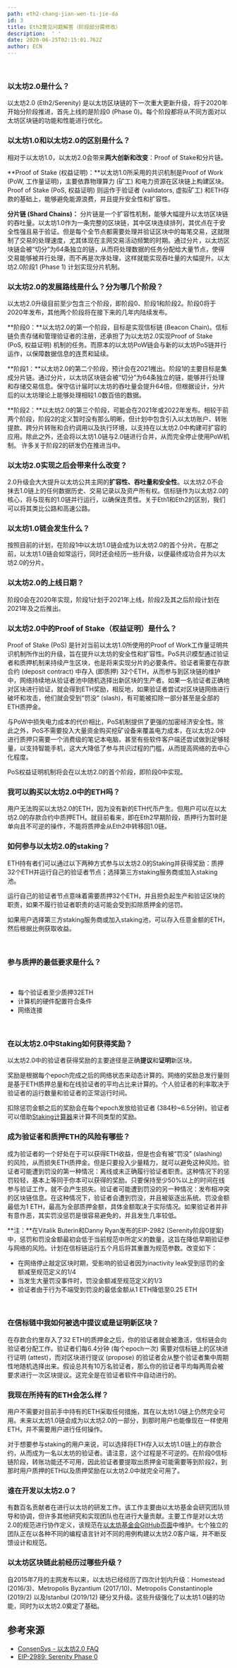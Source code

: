 ```yaml
---
path: eth2-chang-jian-wen-ti-jie-da
id: 3
title: Eth2常见问题解答（阶段部分需修改）
description:  ' ' 
date: 2020-06-25T02:15:01.762Z
author: ECN
---
```


<br/>

### **以太坊2.0是什么？**

以太坊2.0 \(Eth2/Serenity\) 是以太坊区块链的下一次重大更新升级，将于2020年开始分阶段推进，首先上线的是阶段0 \(Phase 0\)。每个阶段都将从不同方面对以太坊区块链的功能和性能进行优化。

### 以太坊1.0和以太坊2.0的区别是什么？

相对于以太坊1.0，以太坊2.0会带来**两大创新和改变**：Proof of Stake和分片链。

**Proof of Stake \(权益证明\)：**以太坊1.0所采用的共识机制是Proof of Work \(PoW, 工作量证明\)，主要依靠物理算力 \(矿工\) 和电力资源在区块链上构建区块。Proof of Stake \(PoS, 权益证明\) 则运作于验证者 \(validators, 虚拟矿工\) 和ETH存款的基础上，能够避免能源浪费，并且提升安全性和扩容性。

**分片链 \(Shard Chains\)：**
分片链是一个扩容性机制，能够大幅提升以太坊区块链的吞吐量。以太坊1.0作为一条完整的区块链，其中区块连续排列，其优点在于安全性强且易于验证。但是每个全节点都需要处理并验证区块中的每笔交易，这就限制了交易的处理速度，尤其体现在主网交易活动频繁的时期。通过分片，以太坊区块链会被“切分”为64条独立的链，从而将处理数据的任务分配给大量节点，使得交易能够被并行处理，而不再是次序处理，这样就能实现吞吐量的大幅提升。以太坊2.0阶段1 \(Phase 1\) 计划实现分片机制。

### 以太坊2.0的发展路线是什么？分为哪几个阶段？

以太坊2.0升级目前至少包含三个阶段，即阶段0、阶段1和阶段2。阶段0将于2020年发布，其他两个阶段将在接下来的几年内陆续发布。

**阶段0：**以太坊2.0的第一个阶段，目标是实现信标链 \(Beacon Chain\)。信标链负责存储和管理验证者的注册，还承担了为以太坊2.0实现Proof of Stake \(PoS, 权益证明\) 机制的任务。而原本的以太坊PoW链会与新的以太坊PoS链并行运作，以保障数据信息的连贯和延续。

**阶段1：**以太坊2.0的第二个阶段，预计会在2021推出。阶段1的主要目标是集成分片链。通过分片，以太坊区块链会被“切分”为64条独立的链，能够并行处理和存储交易信息。保守估计届时以太坊的吞吐量会提升64倍，但根据设计，分片后的以太坊理论上能够处理相较1.0数百倍的数据。

**阶段2：**以太坊2.0的第三个阶段，可能会在2021年或2022年发布。相较于前两个阶段，阶段2的定义暂时没有那么明晰，但计划中包含引入以太坊账户、转账提款、跨分片转账和合约调用以及执行环境，以支持在以太坊2.0中构建可扩容的应用。除此之外，还会将以太坊1.0链与2.0链进行合并，从而完全停止使用PoW机制。
许多关于阶段2的研发仍在推进当中。

### **以太坊2.0实现之后会带来什么改变？**

2.0升级会大大提升以太坊公共主网的**扩容性、吞吐量和安全性**。以太坊2.0不会抹去1.0链上的任何数据历史、交易记录以及资产所有权。信标链作为以太坊2.0的核心，将与现有的1.0链并行运行，以确保连贯性。关于Eth1和Eth2的区别，我们可以将其类比公路和高速公路。

### **以太坊1.0链会发生什么？**

按照目前的计划，在阶段1中以太坊1.0链会成为以太坊2.0的首个分片。在那之前，以太坊1.0链会如常运行，同时还会经历一些升级，以便最终成功合并为以太坊2.0的分片。

### **以太坊2.0的上线日期？**

阶段0会在2020年实现，阶段1计划于2021年上线，阶段2及其之后阶段计划在2021年及之后推出。

### **以太坊2.0中的Proof of Stake（权益证明）是什么？**

Proof of Stake \(PoS\) 是针对当前以太坊1.0所使用的Proof of Work工作量证明共识机制所作出的升级，旨在提升以太坊的安全性和扩容性。PoS共识模型通过验证者和质押机制来持续产生区块，也是将来实现分片的必要条件。验证者需要在存款合约 \(deposit contract\) 中存入 \(即质押\) 32个ETH，从而参与到区块链的维护中，网络持续地从验证者池中随机选择出新区块的生产者。如果一名验证者正确地对区块进行验证，就会得到ETH奖励，相反地，如果验证者尝试对区块链网络进行破坏和攻击，他们就会受到“罚没” \(slash\)，有可能被扣除一部分甚至是全部的ETH质押金。

与PoW中损失电力成本的代价相比，PoS机制提供了更强的加密经济安全性。除此之外，PoS不需要投入大量资金购买挖矿设备来覆盖电力成本，在以太坊2.0中进行质押只需要一个消费级的笔记本电脑，甚至有些软件客户端还尝试做到足够轻量，以支持智能手机，这大大降低了参与共识过程的门槛，从而提高网络的去中心化程度。

PoS权益证明机制将会在以太坊2.0的首个阶段，即阶段0中实现。

### 我可以购买以太坊2.0中的ETH吗？

用户无法购买以太坊2.0的ETH，因为没有新的ETH代币产生。但用户可以在以太坊2.0的存款合约中质押ETH。就目前看来，即在Eth2早期阶段，质押行为暂时是单向且不可逆的操作，不能将质押金从Eth2中转移回1.0链。

### 如何参与以太坊2.0的staking？

ETH持有者们可以通过以下两种方式参与以太坊2.0的Staking并获得奖励：质押32个ETH并运行自己的验证者节点；选择第三方staking服务商或加入staking池。

运行自己的验证者节点意味着需要质押32个ETH，并且担负起生产和验证区块的职责，如果不履行验证者职责的话可能会受到扣除质押金的惩罚。

如果用户选择第三方staking服务商或加入staking池，可以存入任意金额的ETH，然后根据比例获取收益。

<br/>

### **参与**质押的最低要求是什么？

<br/>

* 每个验证者至少质押32ETH
* 计算机的硬件配置符合条件
* 网络连接

<br/>

### 在以太坊2.0中Staking如何获得奖励？

以太坊2.0中的验证者获得奖励的主要途径是正确**提议**和**证明**新区块。

奖励是根据每个epoch完成之后的网络状态来动态计算的。网络的奖励总发行量则是基于ETH质押总量和在线验证者的平均占比来计算的。个人验证者的利率取决于验证者的运行数量和验证者的正常运行时间。

扣除惩罚金额之后的奖励会在每个epoch发放给验证者 \(384秒~6.5分钟\)。验证者可以借助[Staking计算器](https://docs.google.com/spreadsheets/d/15tmPOvOgi3wKxJw7KQJKoUe-uonbYR6HF7u83LR5Mj4/edit#gid=1548910165)来计算不同类型的奖励。

### 成为验证者和质押ETH的风险有哪些？

成为验证者的一个好处在于可以获得ETH收益，但是也会有被“罚没” \(slashing\) 的风险，从而损失ETH质押金。但是只要投入少量精力，就可以避免这种风险。验证者可能遭到罚没的第一种情况：离线或未正确履行验证者职责。这种情况下的惩罚较轻，基本上等同于你本可以获得的奖励。只要保持至少50%以上的时间在线参与验证工作，就不会产生损失。验证者可能遭到罚没的另一种情况：发布相冲突的区块链信息。在这种情况下，验证者会遭到罚没，并且被驱逐出系统。罚没金额最低为1 ETH，最高为全部质押金额，具体金额取决于实际情况。如果验证者并非有意作恶，其实罚没惩罚是很容易避免的，并且发生几率较低。

**注：**在Vitalik Buterin和Danny Ryan发布的EIP-2982 \(Serenity阶段0提案\) 中，惩罚和罚没金额最初会低于当前规范中所定义的数量，这旨在降低早期验证参与网络的风险。计划在信标链运行五个月后将其重置为规范参数。改变如下：

* 在网络停止敲定区块时期，受影响的验证者因为inactivity leak受到惩罚的金额减至规范定义的1/4
* 当发生大量罚没事件时，罚没金额减至规范定义的1/3
* 验证者由于行为不端受到罚没的最低金额从1 ETH降低至0.25 ETH

<br/>

### 在信标链中我如何被选中提议或是证明新区块？

在存款合约里存入了32 ETH的质押金之后，你的验证者就会被激活，信标链会向验证者分配工作。验证者们每6.4分钟 \(每个epoch一次\) 需要对信标链上的区块进行证明 \(attest\)，而对区块进行提议 \(propose\) 的验证者会从整个验证者集中周期性地随机选择出来。假设总共有10万名验证者，那么你的验证者平均每两周会被要求进行一次区块提议。这完全是在验证者软件中自动进行的。

### 我现在所持有的ETH会怎么样？

用户不需要对目前手中持有的ETH采取任何措施，其在以太坊1.0链上仍然完全可用。未来以太坊1.0链会成为以太坊2.0的一部分，到那时用户也能像现在一样使用ETH，并不需要用户进行任何操作。

对于想要参与staking的用户来说，可以选择将ETH存入以太坊1.0链上的存款合约，从而成为一名以太坊的验证者。请注意，这个过程是不可逆的。在阶段0信标链阶段，转账功能还不可用，因此验证者要提取出质押金可能需要等到阶段2，到那时用户质押的ETH以及质押奖励在以太坊2.0中就完全可用了。

### 谁在开发以太坊2.0？

有数百名贡献者在进行以太坊的研发工作。该工作主要由以太坊基金会研究团队领导和协调，但许多其他研究和实现团队也在进行大量贡献。主要工作是对以太坊2.0的规范进行协作定义，该规范在[以太坊基金会GitHub页面](https://github.com/ethereum/eth2.0-specs)中维护。七个独立的团队正在以各种不同的编程语言针对不同的用例构建以太坊2.0客户端，并不断反馈设计和规范。

### 以太坊区块链此前经历过哪些升级？

自2015年7月的主网发布以来，以太坊已经经历了四次计划内升级：Homestead \(2016/3\)、Metropolis Byzantium \(2017/10\)、Metropolis Constantinople \(2019/2\) 以及Istanbul \(2019/12\) 硬分叉升级。这些升级强化了以太坊1.0链的功能，同时为以太坊2.0奠定了基础。

## **参考来源**

* [ConsenSys - 以太坊2.0 FAQ](https://consensys.net/knowledge-base/ethereum-2/faq/)
* [EIP-2989: Serenity Phase 0](https://eips.ethereum.org/EIPS/eip-2982)

